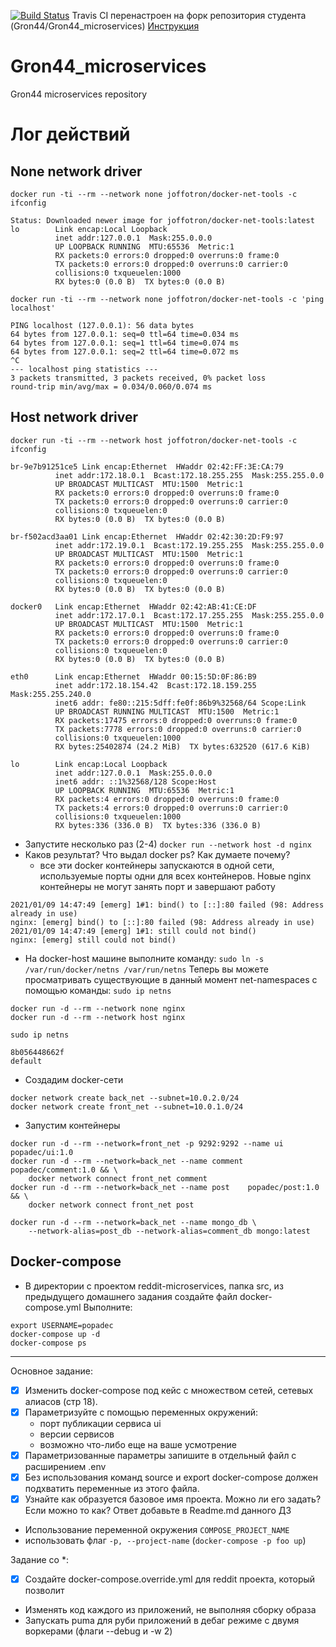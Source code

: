 


[![Build Status](https://travis-ci.com/Gron44/Gron44_microservices.svg?branch=docker-4)](https://travis-ci.com/Gron44/Gron44_microservices)
Travis CI перенастроен на форк репозитория студента (Gron44/Gron44_microservices) [Инструкция](https://github.com/Gron44/otus-homeworks/wiki/Travis-CI)

# Gron44_microservices
Gron44 microservices repository

# Лог действий
## None network driver
```
docker run -ti --rm --network none joffotron/docker-net-tools -c ifconfig

Status: Downloaded newer image for joffotron/docker-net-tools:latest
lo        Link encap:Local Loopback
          inet addr:127.0.0.1  Mask:255.0.0.0
          UP LOOPBACK RUNNING  MTU:65536  Metric:1
          RX packets:0 errors:0 dropped:0 overruns:0 frame:0
          TX packets:0 errors:0 dropped:0 overruns:0 carrier:0
          collisions:0 txqueuelen:1000
          RX bytes:0 (0.0 B)  TX bytes:0 (0.0 B)
```
```
docker run -ti --rm --network none joffotron/docker-net-tools -c 'ping localhost'

PING localhost (127.0.0.1): 56 data bytes
64 bytes from 127.0.0.1: seq=0 ttl=64 time=0.034 ms
64 bytes from 127.0.0.1: seq=1 ttl=64 time=0.074 ms
64 bytes from 127.0.0.1: seq=2 ttl=64 time=0.072 ms
^C
--- localhost ping statistics ---
3 packets transmitted, 3 packets received, 0% packet loss
round-trip min/avg/max = 0.034/0.060/0.074 ms
```

## Host network driver
```
docker run -ti --rm --network host joffotron/docker-net-tools -c ifconfig

br-9e7b91251ce5 Link encap:Ethernet  HWaddr 02:42:FF:3E:CA:79
          inet addr:172.18.0.1  Bcast:172.18.255.255  Mask:255.255.0.0
          UP BROADCAST MULTICAST  MTU:1500  Metric:1
          RX packets:0 errors:0 dropped:0 overruns:0 frame:0
          TX packets:0 errors:0 dropped:0 overruns:0 carrier:0
          collisions:0 txqueuelen:0
          RX bytes:0 (0.0 B)  TX bytes:0 (0.0 B)

br-f502acd3aa01 Link encap:Ethernet  HWaddr 02:42:30:2D:F9:97
          inet addr:172.19.0.1  Bcast:172.19.255.255  Mask:255.255.0.0
          UP BROADCAST MULTICAST  MTU:1500  Metric:1
          RX packets:0 errors:0 dropped:0 overruns:0 frame:0
          TX packets:0 errors:0 dropped:0 overruns:0 carrier:0
          collisions:0 txqueuelen:0
          RX bytes:0 (0.0 B)  TX bytes:0 (0.0 B)

docker0   Link encap:Ethernet  HWaddr 02:42:AB:41:CE:DF
          inet addr:172.17.0.1  Bcast:172.17.255.255  Mask:255.255.0.0
          UP BROADCAST MULTICAST  MTU:1500  Metric:1
          RX packets:0 errors:0 dropped:0 overruns:0 frame:0
          TX packets:0 errors:0 dropped:0 overruns:0 carrier:0
          collisions:0 txqueuelen:0
          RX bytes:0 (0.0 B)  TX bytes:0 (0.0 B)

eth0      Link encap:Ethernet  HWaddr 00:15:5D:0F:86:B9
          inet addr:172.18.154.42  Bcast:172.18.159.255  Mask:255.255.240.0
          inet6 addr: fe80::215:5dff:fe0f:86b9%32568/64 Scope:Link
          UP BROADCAST RUNNING MULTICAST  MTU:1500  Metric:1
          RX packets:17475 errors:0 dropped:0 overruns:0 frame:0
          TX packets:7778 errors:0 dropped:0 overruns:0 carrier:0
          collisions:0 txqueuelen:1000
          RX bytes:25402874 (24.2 MiB)  TX bytes:632520 (617.6 KiB)

lo        Link encap:Local Loopback
          inet addr:127.0.0.1  Mask:255.0.0.0
          inet6 addr: ::1%32568/128 Scope:Host
          UP LOOPBACK RUNNING  MTU:65536  Metric:1
          RX packets:4 errors:0 dropped:0 overruns:0 frame:0
          TX packets:4 errors:0 dropped:0 overruns:0 carrier:0
          collisions:0 txqueuelen:1000
          RX bytes:336 (336.0 B)  TX bytes:336 (336.0 B)
```

- Запустите несколько раз (2-4)
`docker run --network host -d nginx`
- Каков результат? Что выдал docker ps? Как думаете почему?
  - все эти docker контейнеры запускаются в одной сети, используемые порты одни для всех  контейнеров. Новые nginx контейнеры не могут занять порт и завершают работу

```
2021/01/09 14:47:49 [emerg] 1#1: bind() to [::]:80 failed (98: Address already in use)
nginx: [emerg] bind() to [::]:80 failed (98: Address already in use)
2021/01/09 14:47:49 [emerg] 1#1: still could not bind()
nginx: [emerg] still could not bind()
```


 - На docker-host машине выполните команду:
`sudo ln -s /var/run/docker/netns /var/run/netns`
Теперь вы можете просматривать существующие в данный момент net-namespaces с помощью команды:
`sudo ip netns`

```
docker run -d --rm --network none nginx
docker run -d --rm --network host nginx
```
```
sudo ip netns

8b056448662f
default
```

  - Создадим docker-сети
```
docker network create back_net --subnet=10.0.2.0/24
docker network create front_net --subnet=10.0.1.0/24
```

 - Запустим контейнеры
```
docker run -d --rm --network=front_net -p 9292:9292 --name ui popadec/ui:1.0
docker run -d --rm --network=back_net --name comment popadec/comment:1.0 && \
	docker network connect front_net comment
docker run -d --rm --network=back_net --name post    popadec/post:1.0 && \
	docker network connect front_net post

docker run -d --rm --network=back_net --name mongo_db \
	--network-alias=post_db --network-alias=comment_db mongo:latest

```
## Docker-compose
 - В директории с проектом reddit-microservices, папка src, из предыдущего домашнего задания создайте файл docker-compose.yml
Выполните:
```
export USERNAME=popadec
docker-compose up -d
docker-compose ps
```
***
Основное задание:
- [x] Изменить docker-compose под кейс с множеством сетей, сетевых алиасов (стр 18).
- [x] Параметризуйте с помощью переменных окружений:
  -   порт публикации сервиса ui
  -  версии сервисов
  -  возможно что-либо еще на ваше усмотрение
- [x] Параметризованные параметры запишите в отдельный файл с расширением .env
- [x]  Без использования команд source и export docker-compose должен подхватить переменные из этого файла.
- [x]  Узнайте как образуется базовое имя проекта. Можно ли его задать? Если можно то как? Ответ добавьте в Readme.md данного ДЗ
  - Использование переменной окружения `COMPOSE_PROJECT_NAME`
  - использовать флаг `-p, --project-name` (`docker-compose -p foo up`)

Задание со *:
- [x]  Создайте docker-compose.override.yml для reddit проекта, который позволит
  -  Изменять код каждого из приложений, не выполняя сборку образа
  -  Запускать puma для руби приложений в дебаг режиме с двумя воркерами (флаги --debug и -w 2)
